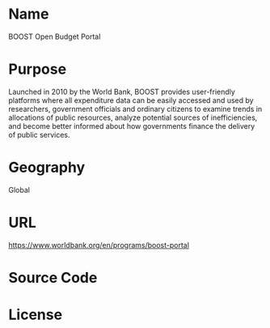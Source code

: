 # Name

BOOST Open Budget Portal

# Purpose

Launched in 2010 by the World Bank, BOOST provides user-friendly platforms where all expenditure data can be easily accessed and used by researchers, government officials and ordinary citizens to examine trends in allocations of public resources, analyze potential sources of inefficiencies, and become better informed about how governments finance the delivery of public services.

# Geography

Global

# URL

https://www.worldbank.org/en/programs/boost-portal

# Source Code


# License


